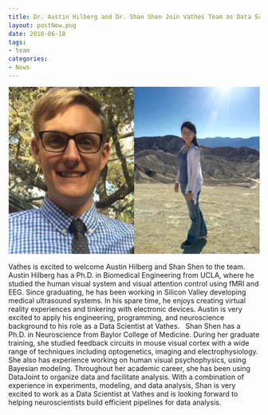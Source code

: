 ```yaml
---
title: Dr. Austin Hilberg and Dr. Shan Shen Join Vathes Team as Data Scientists
layout: postNew.pug
date: 2018-06-18 
tags:
- team
categories: 
- News
---
```

![](/static/posts/Dr-Austin-Hilberg-and-Dr-Shan-Shen-Join-Vathes-Team-as-Data-Scientists/Austin&Shan.jpg "Austin and Shan")

Vathes is excited to welcome Austin Hilberg and Shan Shen to the team. 
Austin Hilberg has a Ph.D. in Biomedical Engineering from UCLA, where he studied the human visual system and visual attention control using fMRI and EEG. Since graduating, he has been working in Silicon Valley developing medical ultrasound systems. In his spare time, he enjoys creating virtual reality experiences and tinkering with electronic devices. Austin is very excited to apply his engineering, programming, and neuroscience background to his role as a Data Scientist at Vathes.
&nbsp;
Shan Shen has a Ph.D. in Neuroscience from Baylor College of Medicine. During her graduate training, she studied feedback circuits in mouse visual cortex with a wide range of techniques including optogenetics, imaging and electrophysiology. She also has experience working on human visual psychophysics, using Bayesian modeling. Throughout her academic career, she has been using DataJoint to organize data and facilitate analysis. With a combination of experience in experiments, modeling, and data analysis, Shan is very excited to work as a Data Scientist at Vathes and is looking forward to helping neuroscientists build efficient pipelines for data analysis. 


